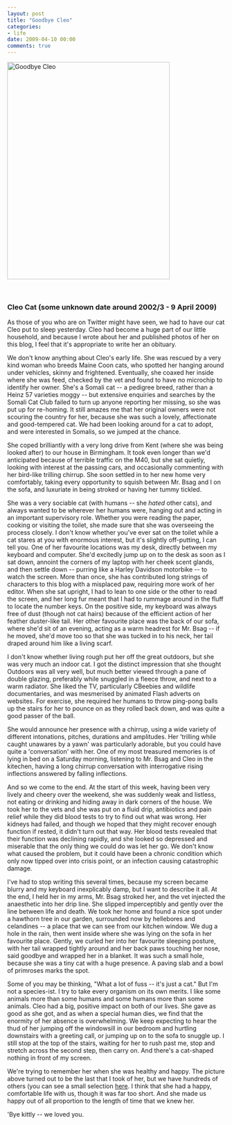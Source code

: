 ```yaml
---
layout: post
title: "Goodbye Cleo"
categories:
- life
date: 2009-04-10 00:00
comments: true
---
```


<p class="img-shadow"><a href="http://www.flickr.com/photos/51035737494@N01/3428094711" title="View 'Goodbye Cleo' on Flickr.com"><img src="http://farm4.static.flickr.com/3633/3428094711_1bfb3e6699.jpg" alt="Goodbye Cleo" border="0" width="375" height="500" /></a></p>

<div style="clear: both;">&nbsp;</div>

<h3>Cleo Cat (some unknown date around 2002/3 - 9 April 2009)</h3>

<p>As those of you who are on Twitter might have seen, we had to have our cat Cleo put to sleep yesterday. Cleo had become a huge part of our little household, and because I wrote about her and published photos of her on this blog, I feel that it's appropriate to write her an obituary.</p>

<p>We don't know anything about Cleo's early life. She was rescued by a very kind woman who breeds Maine Coon cats, who spotted her hanging around under vehicles, skinny and frightened. Eventually, she coaxed her inside where she was feed, checked by the vet and found to have no microchip to identify her owner. She's a Somali cat -- a pedigree breed, rather than a Heinz 57 varieties moggy -- but extensive enquiries and searches by the Somali Cat Club failed to turn up anyone reporting her missing, so she was put up for re-homing. It still amazes me that her original owners were not scouring the country for her, because she was such a lovely, affectionate and good-tempered cat. We had been looking around for a cat to adopt, and were interested in Somalis, so we jumped at the chance.</p>

<p>She coped brilliantly with a very long drive from Kent (where she was being looked after) to our house in Birmingham. It took even longer than we'd anticipated because of terrible traffic on the M40, but she sat quietly, looking with interest at the passing cars, and occasionally commenting with her bird-like trilling chirrup. She soon settled in to her new home very comfortably, taking every opportunity to squish between Mr. Bsag and I on the sofa, and luxuriate in being stroked or having her tummy tickled.</p>

<p>She was a very sociable cat (with humans -- she <em>hated</em> other cats), and always wanted to be wherever her humans were, hanging out and acting in an important supervisory role. Whether you were reading the paper, cooking or visiting the toilet, she made sure that she was overseeing the process closely. I don't know whether you've ever sat on the toilet while a cat stares at you with enormous interest, but it's slightly off-putting, I can tell you. One of her favourite locations was my desk, directly between my keyboard and computer. She'd excitedly jump up on to the desk as soon as I sat down, annoint the corners of my laptop with her cheek scent glands, and then settle down -- purring like a Harley Davidson motorbike -- to watch the screen. More than once, she has contributed long strings of characters to this blog with a misplaced paw, requiring more work of her editor. When she sat upright, I had to lean to one side or the other to read the screen, and her long fur meant that I had to rummage around in the fluff to locate the number keys. On the positive side, my keyboard was always free of dust (though not cat hairs) because of the efficient action of her feather duster-like tail. Her other favourite place was the back of our sofa, where she'd sit of an evening, acting as a warm headrest for Mr. Bsag -- if he moved, she'd move too so that she was tucked in to his neck, her tail draped around him like a living scarf.</p>

<p>I don't know whether living rough put her off the great outdoors, but she was very much an indoor cat. I got the distinct impression that she thought Outdoors was all very well, but much better viewed through a pane of double glazing, preferably while snuggled in a fleece throw, and next to a warm radiator. She liked the TV, particularly CBeebies and wildlife documentaries, and was mesmerised by animated Flash adverts on websites. For exercise, she required her humans to throw ping-pong balls up the stairs for her to pounce on as they rolled back down, and was quite a good passer of the ball.</p>

<p>She would announce her presence with a chirrup, using a wide variety of different intonations, pitches, durations and amplitudes. Her 'trilling while caught unawares by a yawn' was particularly adorable, but you could have quite a 'conversation' with her. One of my most treasured memories is of lying in bed on a Saturday morning, listening to Mr. Bsag and Cleo in the kitechen, having a long chirrup conversation with interrogative rising inflections answered by falling inflections.</p>

<p>And so we come to the end. At the start of this week, having been very lively and cheery over the weekend, she was suddenly weak and listless, not eating or drinking and hiding away in dark corners of the house. We took her to the vets and she was put on a fluid drip, antibiotics and pain relief while they did blood tests to try to find out what was wrong. Her kidneys had failed, and though we hoped that they might recover enough function if rested, it didn't turn out that way. Her blood tests revealed that their function was declining rapidly, and she looked so depressed and miserable that the only thing we could do was let her go. We don't know what caused the problem, but it could have been a chronic condition which only now tipped over into crisis point, or an infection causing catastrophic damage.</p>

<p>I've had to stop writing this several times, because my screen became blurry and my keyboard inexplicably damp, but I want to describe it all. At the end, I held her in my arms, Mr. Bsag stroked her, and the vet injected the anaesthetic into her drip line. She slipped imperceptibly and gently over the line between life and death. We took her home and found a nice spot under a hawthorn tree in our garden, surrounded now by hellebores and celandines -- a place that we can see from our kitchen window. We dug a hole in the rain, then went inside where she was lying on the sofa in her favourite place. Gently, we curled her into her favourite sleeping posture, with her tail wrapped tightly around and her back paws touching her nose, said goodbye and wrapped her in a blanket. It was such a small hole, because she was a tiny cat with a huge presence. A paving slab and a bowl of primroses marks the spot.</p>

<p>Some of you may be thinking, "What a lot of fuss -- it's just a cat." But I'm not a species-ist. I try to take every organism on its own merits. I like some animals more than some humans and some humans more than some animals. Cleo had a big, positive impact on both of our lives. She gave as good as she got, and as when a special human dies, we find that the enormity of her absence is overwhelming. We keep expecting to hear the thud of her jumping off the windowsill in our bedroom and hurtling downstairs with a greeting call, or jumping up on to the sofa to snuggle up. I still stop at the top of the stairs, waiting for her to rush past me, stop and stretch across the second step, then carry on. And there's a cat-shaped nothing in front of my screen.</p>

<p>We're trying to remember her when she was healthy and happy. The picture above turned out to be the last that I took of her, but we have hundreds of others (you can see a small selection <a href="http://www.flickr.com/photos/bsag/sets/72157615620188909/">here</a>. I think that she had a happy, comfortable life with us, though it was far too short. And she made us happy out of all proportion to the length of time that we knew her.</p>

<p>'Bye kittly -- we loved you.</p>


